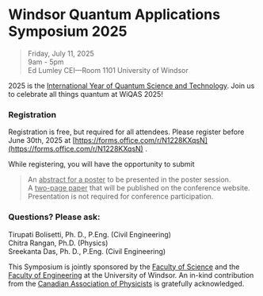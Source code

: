 # Windsor Quantum Applications Symposium 2025
> Friday, July 11, 2025 <br/>
> 9am - 5pm <br/>
> Ed Lumley CEI—Room 1101 University of Windsor <br/>

2025 is the [International Year of Quantum Science and Technology](https://quantum2025.org/).  Join us to celebrate all things quantum at WiQAS 2025!

### Registration
Registration is free, but required for all attendees.  Please register before June 30th, 2025 at [https://forms.office.com/r/N1228KXqsN](https://forms.office.com/r/N1228KXqsN) .

While registering, you will have the opportunity to submit <br/>
> An <ins>abstract for a poster</ins> to be presented in the poster session. <br/>
> A <ins>two-page paper</ins> that will be published on the conference website. <br/>
Presentation is not required for conference participation.

### Questions?  Please ask:
Tirupati Bolisetti, Ph. D., P.Eng. (Civil Engineering) <br/>
Chitra Rangan, Ph.D. (Physics) <br/>
Sreekanta Das, Ph. D., P.Eng. (Civil Engineering) <br/>

This Symposium is jointly sponsored by the [Faculty of Science](https://www.uwindsor.ca/science/) and the [Faculty of Engineering](https://www.uwindsor.ca/engineering/) at the University of Windsor.  An in-kind contribution from the [Canadian Association of Physicists](https://iyqcda.cap.ca/) is gratefully acknowledged.
